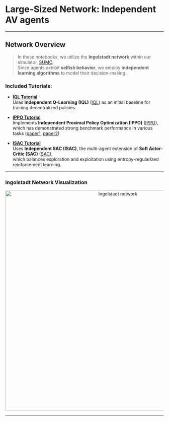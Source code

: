# Large-Sized Network: Independent AV agents

---

## Network Overview

> In these notebooks, we utilize the **Ingolstadt network** within our simulator, [SUMO](https://eclipse.dev/sumo/).  
> Since agents exhibit **selfish behavior**, we employ **independent learning algorithms** to model their decision-making.

### Included Tutorials:

- **[IQL Tutorial](https://github.com/COeXISTENCE-PROJECT/RouteRL/blob/main/tutorials/3_BiggerNetwork_IndependentAgents/iql_mutation.ipynb)**  
  Uses **Independent Q-Learning (IQL)** ([IQL](https://web.media.mit.edu/~cynthiab/Readings/tan-MAS-reinfLearn.pdf)) as an initial baseline for training decentralized policies.

- **[IPPO Tutorial](https://github.com/COeXISTENCE-PROJECT/RouteRL/blob/main/tutorials/3_BiggerNetwork_IndependentAgents/mappo_ippo_mutation.ipynb)**  
  Implements **Independent Proximal Policy Optimization (IPPO)** ([IPPO](https://arxiv.org/pdf/2011.09533)),  
  which has demonstrated strong benchmark performance in various tasks ([paper1](https://arxiv.org/abs/2103.01955), [paper2](https://arxiv.org/abs/2006.07869)).

- **[ISAC Tutorial](https://github.com/COeXISTENCE-PROJECT/RouteRL/blob/main/tutorials/3_BiggerNetwork_IndependentAgents/sac_mutation.ipynb)**  
  Uses **Independent SAC (ISAC)**, the multi-agent extension of **Soft Actor-Critic (SAC)** ([SAC](https://arxiv.org/abs/1801.01290)),  
  which balances exploration and exploitation using entropy-regularized reinforcement learning.

---

### Ingolstadt Network Visualization
<p align="center">
  <img src="../../docs/img/ingolstadt.png" alt="Ingolstadt network" width="700"/>
</p>

---

